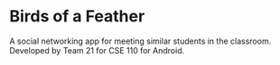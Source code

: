 # Birds of a Feather
A social networking app for meeting similar students in the classroom. Developed by Team 21 for CSE 110 for Android.
